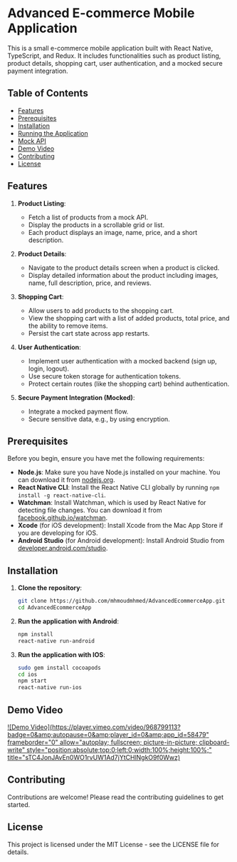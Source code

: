 # Advanced E-commerce Mobile Application

This is a small e-commerce mobile application built with React Native, TypeScript, and Redux. It includes functionalities such as product listing, product details, shopping cart, user authentication, and a mocked secure payment integration.

## Table of Contents

- [Features](#features)
- [Prerequisites](#prerequisites)
- [Installation](#installation)
- [Running the Application](#running-the-application)
- [Mock API](#mock-api)
- [Demo Video](#demo-video)
- [Contributing](#contributing)
- [License](#license)

## Features

1. **Product Listing**:
   - Fetch a list of products from a mock API.
   - Display the products in a scrollable grid or list.
   - Each product displays an image, name, price, and a short description.

2. **Product Details**:
   - Navigate to the product details screen when a product is clicked.
   - Display detailed information about the product including images, name, full description, price, and reviews.

3. **Shopping Cart**:
   - Allow users to add products to the shopping cart.
   - View the shopping cart with a list of added products, total price, and the ability to remove items.
   - Persist the cart state across app restarts.

4. **User Authentication**:
   - Implement user authentication with a mocked backend (sign up, login, logout).
   - Use secure token storage for authentication tokens.
   - Protect certain routes (like the shopping cart) behind authentication.

5. **Secure Payment Integration (Mocked)**:
   - Integrate a mocked payment flow.
   - Secure sensitive data, e.g., by using encryption.

## Prerequisites

Before you begin, ensure you have met the following requirements:

- **Node.js**: Make sure you have Node.js installed on your machine. You can download it from [nodejs.org](https://nodejs.org/).
- **React Native CLI**: Install the React Native CLI globally by running `npm install -g react-native-cli`.
- **Watchman**: Install Watchman, which is used by React Native for detecting file changes. You can download it from [facebook.github.io/watchman](https://facebook.github.io/watchman/docs/install.html).
- **Xcode** (for iOS development): Install Xcode from the Mac App Store if you are developing for iOS.
- **Android Studio** (for Android development): Install Android Studio from [developer.android.com/studio](https://developer.android.com/studio).

## Installation

1. **Clone the repository**:
   ```bash
   git clone https://github.com/mhmoudmhmed/AdvancedEcommerceApp.git
   cd AdvancedEcommerceApp

2. **Run the application with Android**:
   ```bash
   npm install
   react-native run-android

3. **Run the application with IOS**:
   ```bash
   sudo gem install cocoapods
   cd ios
   npm start
   react-native run-ios

## Demo Video

[![Demo Video](https://player.vimeo.com/video/968799113?badge=0&amp;autopause=0&amp;player_id=0&amp;app_id=58479" frameborder="0" allow="autoplay; fullscreen; picture-in-picture; clipboard-write" style="position:absolute;top:0;left:0;width:100%;height:100%;" title="sTC4JonJAvEn0WO1rvUW1Ad7jYtCHlNgkO9f0Wwz)](https://vimeo.com/968799113)

## Contributing
Contributions are welcome! Please read the contributing guidelines to get started.

## License
This project is licensed under the MIT License - see the LICENSE file for details.
